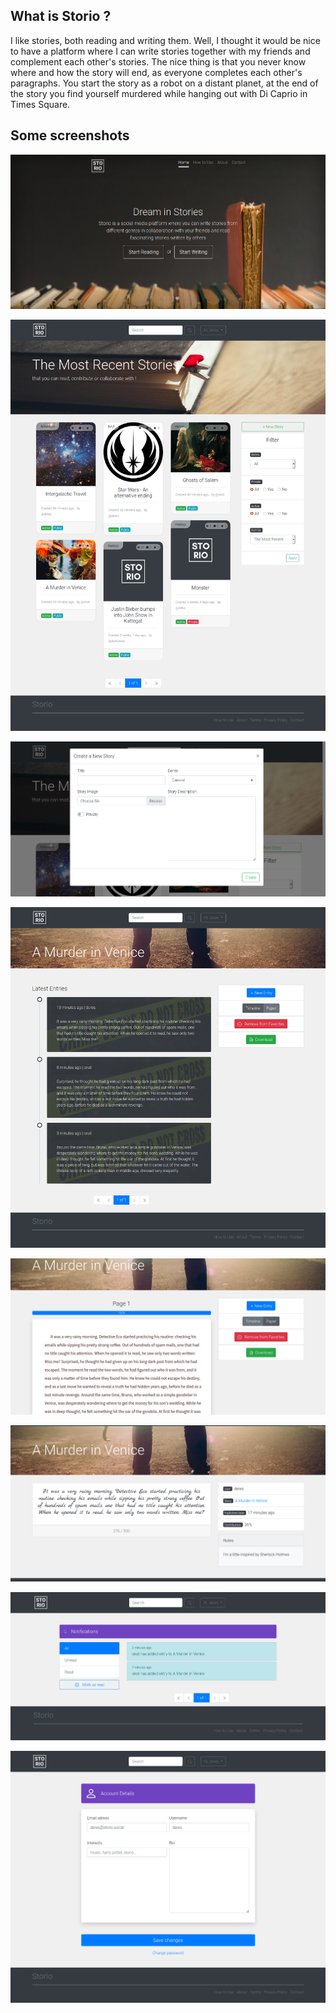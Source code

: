 What is Storio ?
----------------
I like stories, both reading and writing them. Well, I thought it would be nice to have a platform where I can write stories together with my friends and complement each other's stories. The nice thing is that you never know where and how the story will end, as everyone completes each other's paragraphs. You start the story as a robot on a distant planet, at the end of the story you find yourself murdered while hanging out with Di Caprio in Times Square.

Some screenshots
----------------

![Alt text](screenshots/landing_page.png?raw=true "Landing Page")

![Alt text](screenshots/gallery.png?raw=true "Gallery")

![Alt text](screenshots/new_story.png?raw=true "New Story")

![Alt text](screenshots/story_timeline.png?raw=true "Timeline")

![Alt text](screenshots/story_paper.png?raw=true "Paper")

![Alt text](screenshots/entry_detail.png?raw=true "Entry Detail")

![Alt text](screenshots/notifications.png?raw=true "Notifications")

![Alt text](screenshots/account_settings.png?raw=true "Settings")
